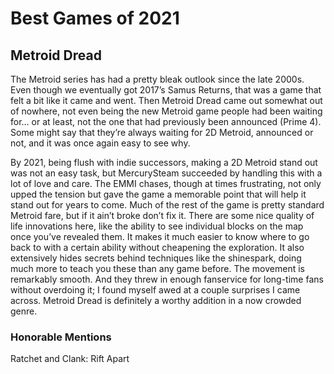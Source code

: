 # Best Games of 2021

## Metroid Dread

The Metroid series has had a pretty bleak outlook since the late 2000s. Even though we eventually got 2017’s Samus Returns, that was a game that felt a bit like it came and went. Then Metroid Dread came out somewhat out of nowhere, not even being the new Metroid game people had been waiting for… or at least, not the one that had previously been announced (Prime 4). Some might say that they’re always waiting for 2D Metroid, announced or not, and it was once again easy to see why. 

By 2021, being flush with indie successors, making a 2D Metroid stand out was not an easy task, but MercurySteam succeeded by handling this with a lot of love and care. The EMMI chases, though at times frustrating, not only upped the tension but gave the game a memorable point that will help it stand out for years to come. Much of the rest of the game is pretty standard Metroid fare, but if it ain’t broke don’t fix it. There are some nice quality of life innovations here, like the ability to see individual blocks on the map once you’ve revealed them. It makes it much easier to know where to go back to with a certain ability without cheapening the exploration. It also extensively hides secrets behind techniques like the shinespark, doing much more to teach you these than any game before. The movement is remarkably smooth. And they threw in enough fanservice for long-time fans without overdoing it; I found myself awed at a couple surprises I came across. Metroid Dread is definitely a worthy addition in a now crowded genre.

### Honorable Mentions

Ratchet and Clank: Rift Apart